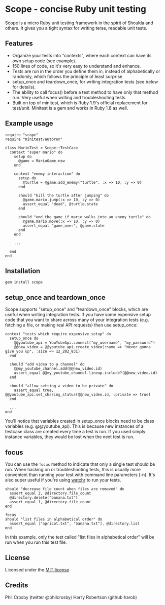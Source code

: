 Scope - concise Ruby unit testing
=================================

Scope is a micro Ruby unit testing framework in the spirit of Shoulda and others. It gives you a tight syntax for writing terse, readable unit tests.

Features
--------
* Organize your tests into "contexts", where each context can have its own setup code (see example).
* 150 lines of code, so it's very easy to understand and enhance.
* Tests are run in the order you define them in, instead of alphabetically or randomly, which follows the principle of least surprise.
* setup\_once and teardown\_once, for writing integration tests (see below for details).
* The ability to call focus() before a test method to have only that method run. Very useful when writing and troubleshooting tests.
* Built on top of minitest, which is Ruby 1.9's official replacement for test/unit. Minitest is a gem and works in Ruby 1.8 as well.

Example usage
-------------

    require "scope"
    require "minitest/autorun"
    
    class MarioTest < Scope::TestCase
      context "super mario" do
        setup do
          @game = MarioGame.new
        end

        context "enemy interaction" do
          setup do
            @turtle = @game.add_enemy("turtle", :x => 10, :y => 0)
          end

          should "kill the turtle after jumping" do
            @game.mario.jump(:x => 10, :y => 0)
            assert_equal "dead", @turtle.state
          end

          should "end the game if mario walks into an enemy turtle" do
            @game.mario.move(:x => 10, :y => 0)
            assert_equal "game_over", @game.state
          end
        end

        ...

      end
    end

Installation
------------
`gem install scope`

setup\_once and teardown\_once
----------------------------
Scope supports "setup\_once" and "teardown\_once" blocks, which are useful when writing integration tests. If you have some expensive setup code that you want to share across many of your integration tests (e.g. fetching a file, or making real API requests) then use setup_once:

    context "tests which require expensive setup" do
      setup_once do
        @@youtube_api = YouYubeApi.connect("my_username", "my_password")
        @@new_video = @@youtube_api.create_video(:name => "Never gonna give you up", :size => 12_282_831)
      end
  
      should "add video to a channel" do
        @@my_youtube_channel.add(@@new_video.id)
        assert_equal @@my_youtube_channel.lineup.include?(@@new_video.id)
      end

      should "allow setting a video to be private" do
        assert_equal true, @@youtube_api.set_sharing_status(@@new_video.id, :private => true)
      end

      ...
    end

You'll notice that variables created in setup\_once blocks need to be class variables (e.g. @@youtube_api). This is because new instances of a testcase class are created every time a test is run. If you used simply instance variables, they would be lost when the next test is run.

focus
-----
You can use the `focus` method to indicate that only a single test should be run. When hacking on or troubleshooting tests, this is usually more convenient than running your test with command line parameters (-n). It's also super useful if you're using [watchr](https://github.com/mynyml/watchr) to run your tests.

    should "decrease file count when files are removed" do
      assert_equal 2, @directory.file_count
      @directory.delete("banana.txt")
      assert_equal 1, @directory.file_count
    end

    focus
    should "list files in alphabetical order" do
      assert_equal ["apricot.txt", "banana.txt"], @directory.list
    end

In this example, only the test called "list files in alphabetical order" will be run when you run this test file.

License
-------
Licensed under the [MIT license](http://www.opensource.org/licenses/mit-license.php)

Credits
-------
Phil Crosby (twitter @philcrosby)
Harry Robertson (github harob)